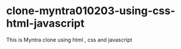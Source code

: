 # clone-myntra010203-using-css-html-javascript
This is Myntra clone using html , css and javascript
